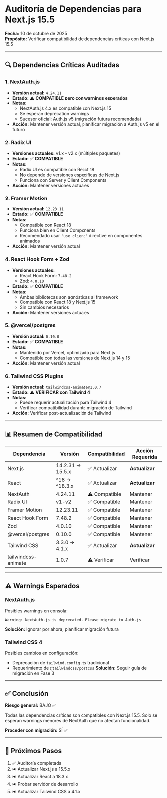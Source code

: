 # Auditoría de Dependencias para Next.js 15.5

**Fecha:** 10 de octubre de 2025  
**Propósito:** Verificar compatibilidad de dependencias críticas con Next.js 15.5

---

## 🔍 Dependencias Críticas Auditadas

### 1. NextAuth.js
- **Versión actual:** `4.24.11`
- **Estado:** ⚠️ **COMPATIBLE pero con warnings esperados**
- **Notas:** 
  - NextAuth.js 4.x es compatible con Next.js 15
  - Se esperan deprecation warnings
  - Sucesor oficial: Auth.js v5 (migración futura recomendada)
- **Acción:** Mantener versión actual, planificar migración a Auth.js v5 en el futuro

### 2. Radix UI
- **Versiones actuales:** v1.x - v2.x (múltiples paquetes)
- **Estado:** ✅ **COMPATIBLE**
- **Notas:**
  - Radix UI es compatible con React 18
  - No depende de versiones específicas de Next.js
  - Funciona con Server y Client Components
- **Acción:** Mantener versiones actuales

### 3. Framer Motion
- **Versión actual:** `12.23.11`
- **Estado:** ✅ **COMPATIBLE**
- **Notas:**
  - Compatible con React 18
  - Funciona bien en Client Components
  - Recomendado usar `'use client'` directive en componentes animados
- **Acción:** Mantener versión actual

### 4. React Hook Form + Zod
- **Versiones actuales:** 
  - React Hook Form: `7.48.2`
  - Zod: `4.0.10`
- **Estado:** ✅ **COMPATIBLE**
- **Notas:**
  - Ambas bibliotecas son agnósticas al framework
  - Compatible con React 18 y Next.js 15
  - Sin cambios necesarios
- **Acción:** Mantener versiones actuales

### 5. @vercel/postgres
- **Versión actual:** `0.10.0`
- **Estado:** ✅ **COMPATIBLE**
- **Notas:**
  - Mantenido por Vercel, optimizado para Next.js
  - Compatible con todas las versiones de Next.js 14 y 15
- **Acción:** Mantener versión actual

### 6. Tailwind CSS Plugins
- **Versión actual:** `tailwindcss-animate@1.0.7`
- **Estado:** ⚠️ **VERIFICAR con Tailwind 4**
- **Notas:**
  - Puede requerir actualización para Tailwind 4
  - Verificar compatibilidad durante migración de Tailwind
- **Acción:** Verificar post-actualización de Tailwind

---

## 📊 Resumen de Compatibilidad

| Dependencia | Versión | Compatibilidad | Acción Requerida |
|-------------|---------|----------------|------------------|
| Next.js | 14.2.31 → 15.5.x | ✅ Actualizar | **Actualizar** |
| React | ^18 → ^18.3.x | ✅ Actualizar | **Actualizar** |
| NextAuth | 4.24.11 | ⚠️ Compatible | Mantener |
| Radix UI | v1-v2 | ✅ Compatible | Mantener |
| Framer Motion | 12.23.11 | ✅ Compatible | Mantener |
| React Hook Form | 7.48.2 | ✅ Compatible | Mantener |
| Zod | 4.0.10 | ✅ Compatible | Mantener |
| @vercel/postgres | 0.10.0 | ✅ Compatible | Mantener |
| Tailwind CSS | 3.3.0 → 4.1.x | ✅ Actualizar | **Actualizar** |
| tailwindcss-animate | 1.0.7 | ⚠️ Verificar | Verificar |

---

## ⚠️ Warnings Esperados

### NextAuth.js
Posibles warnings en consola:
```
Warning: NextAuth.js is deprecated. Please migrate to Auth.js
```
**Solución:** Ignorar por ahora, planificar migración futura

### Tailwind CSS 4
Posibles cambios en configuración:
- Deprecación de `tailwind.config.ts` tradicional
- Requerimiento de `@tailwindcss/postcss`
**Solución:** Seguir guía de migración en Fase 3

---

## ✅ Conclusión

**Riesgo general:** BAJO ✅

Todas las dependencias críticas son compatibles con Next.js 15.5. Solo se esperan warnings menores de NextAuth que no afectan funcionalidad.

**Proceder con migración:** SÍ ✅

---

## 📝 Próximos Pasos

1. ✅ Auditoría completada
2. ⏭️ Actualizar Next.js a 15.5.x
3. ⏭️ Actualizar React a 18.3.x
4. ⏭️ Probar servidor de desarrollo
5. ⏭️ Actualizar Tailwind CSS a 4.1.x

